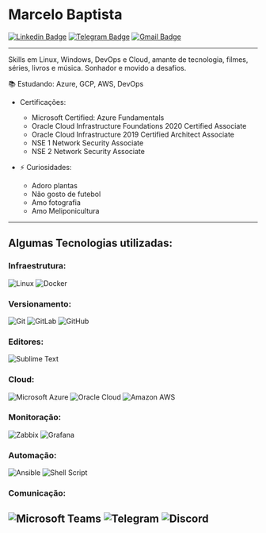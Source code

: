 # Marcelo Baptista

[![Linkedin Badge](https://img.shields.io/badge/-LinkedIn-blue?style=for-the-badge&logo=Linkedin&logoColor=white&link=https://www.linkedin.com/in/marcelocbaptista/)](https://www.linkedin.com/in/marcelocbaptista/)
[![Telegram Badge](https://img.shields.io/badge/-Telegram-1ca0f1?style=for-the-badge&labelColor=1ca0f1&logo=telegram&logoColor=white&link=https://telegram.me/marcelobaptista)](https://telegram.me/marcelobaptista)
[![Gmail Badge](https://img.shields.io/badge/-Gmail-c14438?style=for-the-badge&logo=Gmail&logoColor=white&link=mailto:marcelocbaptista@gmail.com)](mailto:marcelocbaptista@gmail.com)

---

Skills em Linux, Windows, DevOps e Cloud, amante de tecnologia, filmes, séries, livros e música. Sonhador e movido a desafios.
 
:books: Estudando: Azure, GCP, AWS, DevOps

- Certificações:
  - Microsoft Certified: Azure Fundamentals
  - Oracle Cloud Infrastructure Foundations 2020 Certified Associate
  - Oracle Cloud Infrastructure 2019 Certified Architect Associate
  - NSE 1 Network Security Associate
  - NSE 2 Network Security Associate
  
- ⚡ Curiosidades:
  - Adoro plantas
  - Não gosto de futebol
  - Amo fotografia
  - Amo Meliponicultura
---
 
  ## Algumas Tecnologias utilizadas:

  ### Infraestrutura:

  ![Linux](https://img.shields.io/badge/-Linux-16C60C?style=for-the-badge&logo=linux&logoColor=white)
  ![Docker](https://img.shields.io/badge/-Docker-46a2f1?style=for-the-badge&logo=docker&logoColor=white)

  ### Versionamento:

  ![Git](https://img.shields.io/badge/-Git-F05032?style=for-the-badge&logo=git&logoColor=white)
  ![GitLab](https://img.shields.io/badge/-GitLab-eeeded?style=for-the-badge&logo=gitlab&logoColor=white)
  ![GitHub](https://img.shields.io/badge/-GitHub-lightgrey?style=for-the-badge&logo=github&logoColor=black)
    
  ### Editores:

  ![Sublime Text](https://img.shields.io/badge/-Sublime%20Text-grey?style=for-the-badge&logo=sublime-text&logoColor=orange)
  
  ### Cloud:

  ![Microsoft Azure](https://img.shields.io/badge/-Microsof%20Azure-blue?style=for-the-badge&logo=windows&logoColor=white)
  ![Oracle Cloud](https://img.shields.io/badge/-Oracle%20Cloud-red?style=for-the-badge&logo=oracle&logoColor=white)
  ![Amazon AWS](https://img.shields.io/badge/Amazon%20Web%20Services-232F3E?style=for-the-badge&logo=amazon-aws)
  
  ### Monitoração:

  ![Zabbix](https://img.shields.io/badge/-Zabbix-red?style=for-the-badge&logo=zabbix&logoColor=white)
  ![Grafana](https://img.shields.io/badge/-Grafana-orange?style=for-the-badge&logo=grafana&logoColor=white)
  
  ### Automação:

  ![Ansible](https://img.shields.io/badge/-Ansible-grey?style=for-the-badge&logo=ansible&logoColor=white)
  ![Shell Script](https://img.shields.io/badge/-Shell%20Script-black?style=for-the-badge&logo=shell&logoColor=white)


  ### Comunicação:

  ![Microsoft Teams](https://img.shields.io/badge/-Microsoft%20Teams%20-464EB8?style=for-the-badge&logo=microsoft-teams&logoColor=white)
  ![Telegram](https://img.shields.io/badge/-Telegram-blue?style=for-the-badge&logo=telegram&logoColor=white)
  ![Discord](https://img.shields.io/badge/-Discord-7289da?style=for-the-badge&logo=discord&logoColor=white)
---  
  
  
